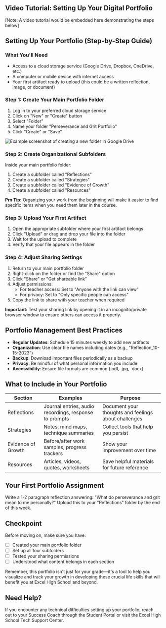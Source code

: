
## Video Tutorial: Setting Up Your Digital Portfolio
[Note: A video tutorial would be embedded here demonstrating the steps below]

## Setting Up Your Portfolio (Step-by-Step Guide)

### What You'll Need
- Access to a cloud storage service (Google Drive, Dropbox, OneDrive, etc.)
- A computer or mobile device with internet access
- Your first artifact ready to upload (this could be a written reflection, image, or document)

### Step 1: Create Your Main Portfolio Folder
1. Log in to your preferred cloud storage service
2. Click on "New" or "Create" button
3. Select "Folder"
4. Name your folder "Perseverance and Grit Portfolio"
5. Click "Create" or "Save"

![Example screenshot of creating a new folder in Google Drive](image-placeholder-folder-creation.jpg)

### Step 2: Create Organizational Subfolders
Inside your main portfolio folder:
1. Create a subfolder called "Reflections"
2. Create a subfolder called "Strategies"
3. Create a subfolder called "Evidence of Growth"
4. Create a subfolder called "Resources"

**Pro Tip:** Organizing your work from the beginning will make it easier to find specific items when you need them later in the course.

### Step 3: Upload Your First Artifact
1. Open the appropriate subfolder where your first artifact belongs
2. Click "Upload" or drag and drop your file into the folder
3. Wait for the upload to complete
4. Verify that your file appears in the folder

### Step 4: Adjust Sharing Settings
1. Return to your main portfolio folder
2. Right-click on the folder or find the "Share" option
3. Click "Share" or "Get shareable link"
4. Adjust permissions:
   - For teacher access: Set to "Anyone with the link can view"
   - For privacy: Set to "Only specific people can access"
5. Copy the link to share with your teacher when required

**Important:** Test your sharing link by opening it in an incognito/private browser window to ensure others can access it properly.

## Portfolio Management Best Practices
- **Regular Updates**: Schedule 15 minutes weekly to add new artifacts
- **Organization**: Use clear file names including dates (e.g., "Reflection_10-15-2023")
- **Backup**: Download important files periodically as a backup
- **Privacy**: Be mindful of what personal information you include
- **Accessibility**: Ensure file formats are common (.pdf, .jpg, .docx)

## What to Include in Your Portfolio

| Section | Examples | Purpose |
|---------|----------|---------|
| Reflections | Journal entries, audio recordings, response to prompts | Document your thoughts and feelings about challenges |
| Strategies | Notes, mind maps, technique summaries | Collect tools that help you persist |
| Evidence of Growth | Before/after work samples, progress trackers | Show your improvement over time |
| Resources | Articles, videos, quotes, worksheets | Save helpful materials for future reference |

## Your First Portfolio Assignment
Write a 1-2 paragraph reflection answering: "What do perseverance and grit mean to me personally?" Upload this to your "Reflections" folder by the end of this week.

## Checkpoint
Before moving on, make sure you have:
- [ ] Created your main portfolio folder
- [ ] Set up all four subfolders
- [ ] Tested your sharing permissions
- [ ] Understood what content belongs in each section

Remember, this portfolio isn't just for your grade—it's a tool to help you visualize and track your growth in developing these crucial life skills that will benefit you at Excel High School and beyond.

## Need Help?
If you encounter any technical difficulties setting up your portfolio, reach out to your Success Coach through the Student Portal or visit the Excel High School Tech Support Center.
